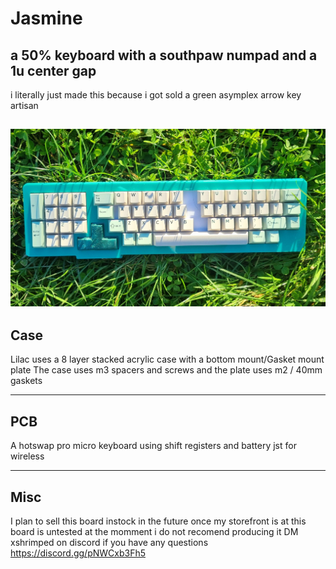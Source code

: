 # Jasmine
## a 50% keyboard with a southpaw numpad and a 1u center gap 


i literally just made this because i got sold a green asymplex arrow key artisan 


![alt text](https://github.com/ShrimpedKeyboard/Jasmine/blob/main/Pics/V1%20picture.jpg?raw=true)
 --- 

## Case

Lilac uses a 8 layer stacked acrylic case with a bottom mount/Gasket mount plate
The case uses m3 spacers and screws and the plate uses m2 / 40mm gaskets

 --- 

## PCB

A hotswap pro micro keyboard using shift registers and battery jst for wireless

 --- 

## Misc
I plan to sell this board instock in the future once my storefront is at 
this board is untested at the momment i do not recomend producing it 
DM xshrimped on discord if you have any questions
https://discord.gg/pNWCxb3Fh5
